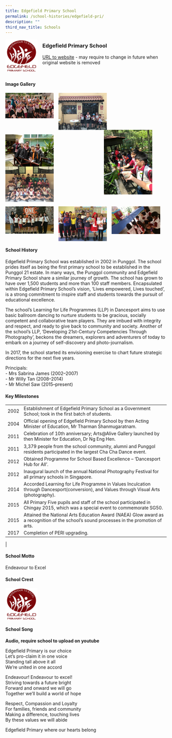 ```yaml
---
title: Edgefield Primary School
permalink: /school-histories/edgefield-pri/
description: ""
third_nav_title: Schools
---
```

<img src="/images/edgefieldpri1.png" style="width:20%;margin-right:15px;" align = "left">

### **Edgefield Primary School**
[URL to website](http://edgefieldpri.moe.edu.sg/) - may require to change in future when original website is removed

<br clear="left">

#### **Image Gallery**

<p><a href="https://staging.d1yxymztqoj7qn.amplifyapp.com/images/edgefieldpri2.jpg">  
<img src="/images/edgefieldpri2.jpg" style="width:30%;margin-right:15px;" align = "left">
</a></p>

<p><a href="https://staging.d1yxymztqoj7qn.amplifyapp.com/images/edgefieldpri3.jpg">  
<img src="/images/edgefieldpri3.jpg" style="width:30%;margin-right:15px;" align = "left">
</a></p>

<p><a href="https://staging.d1yxymztqoj7qn.amplifyapp.com/images/edgefieldpri6.jpg">  
<img src="/images/edgefieldpri6.jpg" style="width:30%;margin-right:45px;" align = "right">
</a></p>

<br clear="left">

<p><a href="https://staging.d1yxymztqoj7qn.amplifyapp.com/images/edgefieldpri5.jpg">  
<img src="/images/edgefieldpri5.jpg" style="width:30%;margin-right:15px;" align = "left">
</a></p>

<p><a href="https://staging.d1yxymztqoj7qn.amplifyapp.com/images/edgefieldpri4.jpg">  
<img src="/images/edgefieldpri4.jpg" style="width:30%;margin-right:15px;" align = "left">
</a></p>

<br clear="left">

<p><a href="https://staging.d1yxymztqoj7qn.amplifyapp.com/images/edgefieldpri7.jpg">  
<img src="/images/edgefieldpri7.jpg" style="width:30%;margin-right:15px;" align = "left">
</a></p>

<p><a href="https://staging.d1yxymztqoj7qn.amplifyapp.com/images/edgefieldpri8.jpg">  
<img src="/images/edgefieldpri8.jpg" style="width:30%;margin-right:15px;" align = "left">
</a></p>

<p><a href="https://staging.d1yxymztqoj7qn.amplifyapp.com/images/edgefieldpri9.jpg">  
<img src="/images/edgefieldpri9.jpg" style="width:30%;margin-right:15px;" align = "left">
</a></p>

<br clear="left">

#### **School History**
Edgefield Primary School was established in 2002 in Punggol. The school prides itself as being the first primary school to be established in the Punggol 21 estate. In many ways, the Punggol community and Edgefield Primary School share a similar journey of growth. The school has grown to have over 1,500 students and more than 100 staff members. Encapsulated within Edgefield Primary School’s vision, ‘Lives empowered, Lives touched’, is a strong commitment to inspire staff and students towards the pursuit of educational excellence.

The school’s Learning for Life Programmes (LLP) in Dancesport aims to use basic ballroom dancing to nurture students to be gracious, socially competent and collaborative team players. They are imbued with integrity and respect, and ready to give back to community and society. Another of the school’s LLP, ‘Developing 21st-Century Competencies Through Photography’, beckons the dreamers, explorers and adventurers of today to embark on a journey of self-discovery and photo-journalism.  
  
In 2017, the school started its envisioning exercise to chart future strategic directions for the next five years. 

Principals:<br>
\- Mrs Sabrina James (2002–2007)<br>
\- Mr Willy Tan (2008–2014)<br>
\- Mr Michel Saw (2015–present)

#### **Key Milestones**

|  |  |
|:---:|---|
| 2002 | Establishment of Edgefield Primary School as a Government School; took in the first batch of students. |
| 2004 | Official opening of Edgefield Primary School by then Acting Minister of Education, Mr Tharman Shanmugaratnam. |
| 2011 | Celebration of 10th anniversary; Arts@Alive Gallery launched by then Minister for Education, Dr Ng Eng Hen. |
| 2011 | 3,379 people from the school community, alumni and Punggol residents participated in the largest Cha Cha Dance event. |
| 2012 | Obtained Programme for School Based Excellence – ‘Dancesport Hub for All’. |
| 2012 | Inaugural launch of the annual National Photography Festival for all primary schools in Singapore. |
| 2014 | Accorded Learning for Life Programme in Values Inculcation through Dancesport(conversion), and Values through Visual Arts (photography). |
| 2015 | All Primary Five pupils and staff of the school participated in Chingay 2015, which was a special event to commemorate SG50. |
| 2015 | Attained the National Arts Education Award (NAEA) Glow award as a recognition of the school’s sound processes in the promotion of arts. |
| 2017 | Completion of PERI upgrading. |
|

#### **School Motto**
Endeavour to Excel

#### **School Crest**
<img src="/images/edgefieldpri1.png" style="width:20%;margin-right:15px;" align = "left">

<br clear="left">

#### **School Song**
**Audio, require school to upload on youtube**

Edgefield Primary is our choice<br>
Let’s pro-claim it in one voice<br>
Standing tall above it all<br>
We’re united in one accord

Endeavour! Endeavour to excel!<br>
Striving towards a future bright<br>
Forward and onward we will go<br>
Together we’ll build a world of hope

Respect, Compassion and Loyalty<br>
For families, friends and community<br>
Making a difference, touching lives<br>
By these values we will abide

Edgefield Primary where our hearts belong